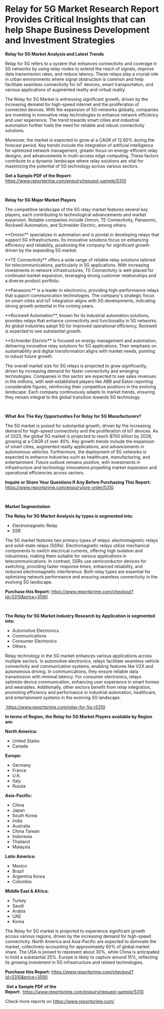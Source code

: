 <p><h1>Relay for 5G Market Research Report Provides Critical Insights that can help Shape Business Development and Investment Strategies</h1></p><p><strong>Relay for 5G Market Analysis and Latest Trends</strong></p>
<p><p>Relay for 5G refers to a system that enhances connectivity and coverage in 5G networks by using relay nodes to extend the reach of signals, improve data transmission rates, and reduce latency. These relays play a crucial role in urban environments where signal obstruction is common and help facilitate seamless connectivity for IoT devices, smart transportation, and various applications of augmented reality and virtual reality.</p><p>The Relay for 5G Market is witnessing significant growth, driven by the increasing demand for high-speed internet and the proliferation of connected devices. With the expansion of 5G networks globally, companies are investing in innovative relay technologies to enhance network efficiency and user experience. The trend towards smart cities and industrial automation further fuels the need for reliable and robust connectivity solutions.</p><p>Moreover, the market is expected to grow at a CAGR of 12.60% during the forecast period. Key trends include the integration of artificial intelligence for optimized network management, greater focus on energy-efficient relay designs, and advancements in multi-access edge computing. These factors contribute to a dynamic landscape where relay solutions are vital for maximizing the potential of 5G technology across various sectors.</p></p>
<p><strong>Get a Sample PDF of the Report:&nbsp;</strong> <a href="https://www.reportprime.com/enquiry/request-sample/5310?utm_campaign=3132&utm_medium=2&utm_source=Github&utm_content=ia&utm_term=19032025&utm_id=relay-for-5g">https://www.reportprime.com/enquiry/request-sample/5310</a></p>
<p>&nbsp;</p>
<p><strong>Relay for 5G Major Market Players</strong></p>
<p><p>The competitive landscape of the 5G relay market features several key players, each contributing to technological advancements and market expansion. Notable companies include Omron, TE Connectivity, Panasonic, Rockwell Automation, and Schneider Electric, among others.</p><p>**Omron** specializes in automation and is pivotal in developing relays that support 5G infrastructures. Its innovative solutions focus on enhancing efficiency and reliability, positioning the company for significant growth driven by the expanding 5G market. </p><p>**TE Connectivity** offers a wide range of reliable relay solutions tailored for telecommunications, particularly in 5G applications. With increasing investments in network infrastructures, TE Connectivity is well-placed for continued market expansion, leveraging strong customer relationships and a diverse product portfolio.</p><p>**Panasonic** is a leader in electronics, providing high-performance relays that support communication technologies. The company's strategic focus on smart cities and IoT integration aligns with 5G developments, indicating strong growth potential in the coming years.</p><p>**Rockwell Automation**, known for its industrial automation solutions, provides relays that enhance connectivity and functionality in 5G networks. As global industries adopt 5G for improved operational efficiency, Rockwell is expected to see substantial growth.</p><p>**Schneider Electric** is focused on energy management and automation, delivering innovative relay solutions for 5G applications. Their emphasis on sustainability and digital transformation aligns with market needs, pointing to robust future growth.</p><p>The overall market size for 5G relays is projected to grow significantly, driven by increasing demand for faster connectivity and emerging technologies. Companies in this sector are expected to see sales revenues in the millions, with well-established players like ABB and Eaton reporting considerable figures, reinforcing their competitive positions in the evolving landscape. Each company continuously adapts to market trends, ensuring they remain integral to the global transition towards 5G technology.</p></p>
<p>&nbsp;</p>
<p><strong>What Are The Key Opportunities For Relay for 5G Manufacturers?</strong></p>
<p><p>The 5G market is poised for substantial growth, driven by the increasing demand for high-speed connectivity and the proliferation of IoT devices. As of 2023, the global 5G market is projected to reach $700 billion by 2028, growing at a CAGR of over 40%. Key growth trends include the expansion of smart cities, augmented reality applications, and advancements in autonomous vehicles. Furthermore, the deployment of 5G networks is expected to enhance industries such as healthcare, manufacturing, and entertainment. Future outlook remains positive, with investments in infrastructure and technology innovations propelling market expansion and operational efficiencies across sectors.</p></p>
<p><strong>Inquire or Share Your Questions If Any Before Purchasing This Report:</strong> <a href="https://www.reportprime.com/enquiry/pre-order/5310?utm_campaign=3132&utm_medium=2&utm_source=Github&utm_content=ia&utm_term=19032025&utm_id=relay-for-5g">https://www.reportprime.com/enquiry/pre-order/5310</a></p>
<p>&nbsp;</p>
<p><strong>Market Segmentation</strong></p>
<p><strong>The Relay for 5G Market Analysis by types is segmented into:</strong></p>
<p><ul><li>Electromagnetic Relay</li><li>SSR</li></ul></p>
<p><p>The 5G market features two primary types of relays: electromagnetic relays and solid-state relays (SSRs). Electromagnetic relays utilize mechanical components to switch electrical currents, offering high isolation and robustness, making them suitable for various applications in telecommunications. In contrast, SSRs use semiconductor devices for switching, providing faster response times, enhanced reliability, and reduced electromagnetic interference. Both relay types are essential for optimizing network performance and ensuring seamless connectivity in the evolving 5G landscape.</p></p>
<p><strong>Purchase this Report:&nbsp;</strong><a href="https://www.reportprime.com/checkout?id=5310&price=3590&utm_campaign=3132&utm_medium=2&utm_source=Github&utm_content=ia&utm_term=19032025&utm_id=relay-for-5g">https://www.reportprime.com/checkout?id=5310&price=3590</a></p>
<p>&nbsp;</p>
<p><strong>The Relay for 5G Market Industry Research by Application is segmented into:</strong></p>
<p><ul><li>Automotive Electronics</li><li>Communications</li><li>Consumer Electronics</li><li>Others</li></ul></p>
<p><p>Relay technology in the 5G market enhances various applications across multiple sectors. In automotive electronics, relays facilitate seamless vehicle connectivity and communication systems, enabling features like V2X and autonomous driving. In communications, they ensure reliable data transmission with minimal latency. For consumer electronics, relays optimize device communication, enhancing user experience in smart homes and wearables. Additionally, other sectors benefit from relay integration, promoting efficiency and performance in industrial automation, healthcare, and entertainment systems in the evolving 5G landscape.</p></p>
<p><a href="https://www.reportprime.com/relay-for-5g-r5310?utm_campaign=3132&utm_medium=2&utm_source=Github&utm_content=ia&utm_term=19032025&utm_id=relay-for-5g">&nbsp;https://www.reportprime.com/relay-for-5g-r5310</a></p>
<p><strong>In terms of Region, the Relay for 5G Market Players available by Region are:</strong></p>
<p>
    <p> <strong> North America: </strong>
        <ul>
            <li>United States</li>
            <li>Canada</li>
        </ul>
        </p> 
    <p> <strong> Europe: </strong>
        <ul>
            <li>Germany</li>
            <li>France</li>
            <li>U.K.</li>
            <li>Italy</li>
            <li>Russia</li>
        </ul>
        </p> 
    <p> <strong> Asia-Pacific: </strong>
        <ul>
            <li>China</li>
            <li>Japan</li>
            <li>South Korea</li>
            <li>India</li>
            <li>Australia</li>
            <li>China Taiwan</li>
            <li>Indonesia</li>
            <li>Thailand</li>
            <li>Malaysia</li>
        </ul>
        </p> 
    <p> <strong> Latin America: </strong>
        <ul>
            <li>Mexico</li>
            <li>Brazil</li>
            <li>Argentina Korea</li>
            <li>Colombia</li>
        </ul>
        </p> 
    <p> <strong> Middle East & Africa: </strong>
        <ul>
            <li>Turkey</li>
            <li>Saudi</li>
            <li>Arabia</li>
            <li>UAE</li>
            <li>Korea</li>
        </ul>
    </p>
    </p>
<p><p>The Relay for 5G market is projected to experience significant growth across various regions, driven by the increasing demand for high-speed connectivity. North America and Asia-Pacific are expected to dominate the market, collectively accounting for approximately 60% of global market share. The USA is poised to represent about 30%, while China is anticipated to hold a substantial 25%. Europe is likely to capture around 15%, reflecting its growing investment in 5G infrastructure and related technologies.</p></p>
<p><strong>Purchase this Report: </strong><a href="https://www.reportprime.com/checkout?id=5310&price=3590&utm_campaign=3132&utm_medium=2&utm_source=Github&utm_content=ia&utm_term=19032025&utm_id=relay-for-5g">https://www.reportprime.com/checkout?id=5310&price=3590</a></p>
<p>&nbsp;<strong>Get a Sample PDF of the Report:&nbsp;&nbsp;</strong><a href="https://www.reportprime.com/enquiry/request-sample/5310?utm_campaign=3132&utm_medium=2&utm_source=Github&utm_content=ia&utm_term=19032025&utm_id=relay-for-5g">https://www.reportprime.com/enquiry/request-sample/5310</a></p>
<p><strong></strong></p>
<p>Check more reports on <a href="https://www.reportprime.com/?utm_campaign=3132&utm_medium=2&utm_source=Github&utm_content=ia&utm_term=19032025&utm_id=relay-for-5g">https://www.reportprime.com/</a></p>